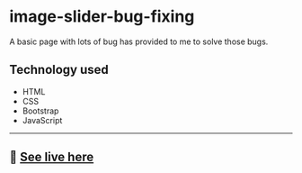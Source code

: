 # image-slider-bug-fixing
A basic page with lots of bug has provided to me to solve those bugs.
## Technology used
- HTML
- CSS
- Bootstrap
- JavaScript
---
## :link: [See live here](https://shaharafat.github.io/image-slider-bug-fixing/)
